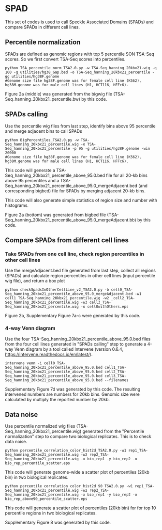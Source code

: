 # SPAD
This set of codes is used to call Speckle Associated Domains (SPADs) and compare SPADs in different cell lines.

## Percentile normalization
SPADs are defined as genomic regions with top 5 percentile SON TSA-Seq scores. So we first convert TSA-Seq scores into percentiles.

```shell
python TSA_percentile_norm_TSA2.0.py -w TSA-Seq_hanning_20kbx21.wig -q 100 -g utilities/hg38_Gap.bed -o TSA-Seq_hanning_20kbx21_percentile -gg utilities/hg38F.genome
#Genome size file hg38F.genome was for female cell line (K562), hg38M.genome was for male cell lines (H1, HCT116, HFFc6).
```

Figure 2a (middle) was generated from the bigwig file (TSA-Seq_hanning_20kbx21_percentile.bw) by this code.

## SPADs calling
Use the percentile wig files from last step, identify bins above 95 percentile and merge adjacent bins to call SPADs

```shell
python BigPercentiles_TSA2.0.py -w TSA-Seq_hanning_20kbx21_percentile.wig -o TSA-Seq_hanning_20kbx21_percentile -p 95 -g utilities/hg38F.genome -win 20000
#Genome size file hg38F.genome was for female cell line (K562), hg38M.genome was for male cell lines (H1, HCT116, HFFc6).
```
This code will generate a TSA-Seq_hanning_20kbx21_percentile_above_95.0.bed file for all 20-kb bins above 95 percentiles and a TSA-Seq_hanning_20kbx21_percentile_above_95.0_mergeAdjacent.bed (and corresponding bigbed) file for SPADs by merging adjacent 20-kb bins.

This code will also generate simple statistics of region size and number with histograms.

Figure 2a (bottom) was generated from bigbed file (TSA-Seq_hanning_20kbx21_percentile_above_95.0_mergeAdjacent.bb) by this code.

## Compare SPADs from different cell lines
### Take SPADs from one cell line, check region percentiles in other cell lines
Use the mergeAdjacent.bed file generated from last step, collect all regions (SPADs) and calculate region percentiles in other cell lines (input percentile wig file), and return a box plot

```shell
python checkSpadsInOtherCellLine_v2_TSA2.0.py -b cell0_TSA-Seq_hanning_20kbx21_percentile_above_95.0_mergeAdjacent.bed -w1 cell1_TSA-Seq_hanning_20kbx21_percentile.wig -w2 _cell2_TSA-Seq_hanning_20kbx21_percentile.wig -w3 cell3_TSA-Seq_hanning_20kbx21_percentile.wig -o cell0withOthers.eps
```

Figure 2b, Supplementary Figure 7a-c were generated by this code.

### 4-way Venn diagram
Use the four TSA-Seq_hanning_20kbx21_percentile_above_95.0.bed files from the four cell lines generated in "SPADs calling" step to generate a 4-way Venn diagram by a tool called Intervene (version 0.6.4, https://intervene.readthedocs.io/en/latest/).

```shell
intervene venn -i cell0_TSA-Seq_hanning_20kbx21_percentile_above_95.0.bed cell1_TSA-Seq_hanning_20kbx21_percentile_above_95.0.bed cell2_TSA-Seq_hanning_20kbx21_percentile_above_95.0.bed cell3_TSA-Seq_hanning_20kbx21_percentile_above_95.0.bed --filenames
```

Supplementary Figure 7d was generated by this code. The resulting intervened numbers are numbers for 20kb bins. Genomic size were calculated by multiply the reported number by 20kb.

## Data noise
Use percentile normalized wig files (TSA-Seq_hanning_20kbx21_percentile.wig) generated from the "Percentile normalization" step to compare two biological replicates. This is to check data noise.

```shell
python percentile_correlation_color_hist2d_TSA2.0.py -w1 rep1_TSA-Seq_hanning_20kbx21_percentile.wig -w2 rep2_TSA-Seq_hanning_20kbx21_percentile.wig -x bio_rep1 -y bio_rep2 -o bio_rep_percentile_scatter.eps
```
This code will generate genome-wide a scatter plot of percentiles (20kb bin) in two biological replicates.

```shell
python percentile_correlation_color_hist2d_90_TSA2.0.py -w1 rep1_TSA-Seq_hanning_20kbx21_percentile.wig -w2 rep2_TSA-Seq_hanning_20kbx21_percentile.wig -x bio_rep1 -y bio_rep2 -o bio_rep_above90_percentile_scatter.eps
```
This code will generate a scatter plot of percentiles (20kb bin) for for top 10 percentile regions in two biological replicates.

Supplementary Figure 8 was generated by this code.
